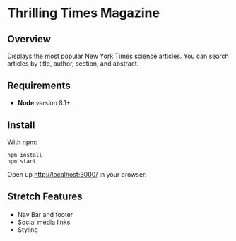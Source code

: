 # Thrilling Times Magazine

## Overview

Displays the most popular New York Times science articles. You can search articles by title, author, section, and abstract.

## Requirements

- **Node** _version_ 8.1+

## Install

With npm:

```
npm install
npm start
```

Open up [http://localhost:3000/](http://localhost:3000/) in your browser.

## Stretch Features

####

- Nav Bar and footer
- Social media links
- Styling
